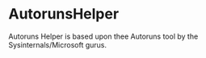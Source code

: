 # AutorunsHelper
Autoruns Helper is based upon thee Autoruns tool by the Sysinternals/Microsoft gurus.